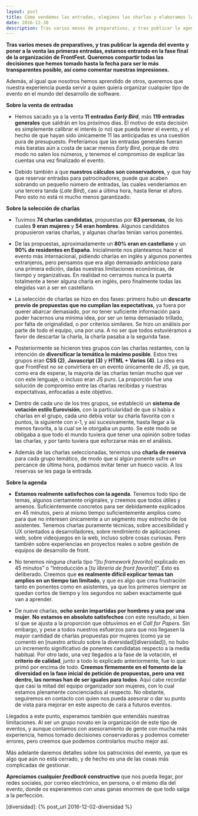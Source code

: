 ```yaml
---
layout: post
title: Cómo vendemos las entradas, elegimos las charlas y elaboramos la agenda, y por qué
date: 2016-12-30
description: Tras varios meses de preparativos, y tras publicar la agenda del evento y poner a la venta las primeras entradas, estamos entrando en la fase final de la organización de FrontFest. Queremos compartir todas las decisiones que hemos tomado hasta la fecha para ser lo más transparentes posible, así como comentar nuestras impresiones.
---
```

**Tras varios meses de preparativos, y tras publicar la agenda del evento y poner a la venta las primeras entradas, estamos entrando en la fase final de la organización de FrontFest. Queremos compartir todas las decisiones que hemos tomado hasta la fecha para ser lo más transparentes posible, así como comentar nuestras impresiones.**

Además, al igual que nosotros hemos aprendido de otros, queremos que nuestra experiencia pueda servir a quien quiera organizar cualquier tipo de evento en el mundo del desarrollo de software. 

**Sobre la venta de entradas**

- Hemos sacado ya a la venta **11 entradas *Early Bird***, más **119 entradas generales** que saldrán en los próximos días. El motivo de esta decisión es simplemente calibrar el interés (o no) que pueda tener el evento, y el hecho de que hayan sido únicamente 11 las anticipadas es una cuestión pura de presupuesto. Preferíamos que las entradas generales fueran más baratas aún a costa de sacar menos *Early Bird*, porque de otro modo no salen los números, y tenemos el compromiso de explicar las cuentas una vez finalizado el evento.

- Debido también a que **nuestros cálculos son conservadores**, y que hay que reservar entradas para patrocinadores, puede que acaben sobrando un pequeño número de entradas, las cuales venderíamos en una tercera tanda (*Late Bird*), casi a última hora, hasta llenar el aforo. Pero esto no está ni mucho menos garantizado.

**Sobre la selección de charlas**

- Tuvimos **74 charlas candidatas**, propuestas por **63 personas**, de los cuales **9 eran mujeres** y **54 eran hombres**. Algunos candidatos propusieron varias charlas, y algunas charlas tenían varios ponentes.

- De las propuestas, aproximadamente un **80% eran en castellano** y un **90% de residentes en España**. Inicialmente nos planteamos hacer el evento más internacional, pidiendo charlas en inglés y algunos ponentes extranjeros, pero pensamos que era algo demasiado ambicioso para una primera edición, dadas nuestras limitaciones económicas, de tiempo y organizativas. En realidad no cerramos nunca la puerta totalmente a tener alguna charla en inglés, pero finalmente todas las elegidas van a ser en castellano.

- La selección de charlas se hizo en dos fases: primero hubo un **descarte previo de propuestas que no cumplían las expectativas**, ya fuera por querer abarcar demasiado, por no tener suficiente información para poder hacernos una mínima idea, por ser un tema demasiado trillado, por falta de originalidad, o por criterios similares. Se hizo un análisis por parte de todo el equipo, una por una. A no ser que todos estuviéramos a favor de descartar la charla, la charla pasaba a la segunda fase.

- Posteriormente se hicieron tres grupos con las charlas restantes, con la intención de **diversificar la temática lo máximo posible**. Estos tres grupos eran **CSS (2)**, **Javascript (3)** y **HTML + Varios (4)**. La idea era que FrontFest no se convirtiera en un evento únicamente de JS, ya que, como era de esperar, la mayoría de las charlas tenían mucho que ver con este lenguaje, o incluso eran JS puro. La proporción fue una solución de compromiso entre las charlas recibidas y nuestras expectativas, enfocadas a este objetivo.

- Dentro de cada uno de los tres grupos, se estableció un **sistema de votación estilo Eurovisión**, con la particularidad de que si había x charlas en el grupo, cada uno debía votar su charla favorita con x puntos, la siguiente con x-1, y así sucesivamente, hasta llegar a la menos favorita, a la cual se le otorgaba un punto. Se este modo se obligaba a que todo el mundo tuviera que tener una opinión sobre todas las charlas, y por tanto tuviera que esforzarse más en el análisis.

- Además de las charlas seleccionadas, tenemos una **charla de reserva** para cada grupo temático, de modo que si algún ponente sufre un percance de última hora, podamos evitar tener un hueco vacío. A los reservas se les paga la entrada.

**Sobre la agenda**

- **Estamos realmente satisfechos con la agenda**. Tenemos todo tipo de temas, algunos ciertamente originales, y creemos que todos útiles y amenos. Suficientemente concretos para ser debidamente explicados en 45 minutos, pero al mismo tiempo suficientemente amplios como para que no interesen únicamente a un segmento muy estrecho de los asistentes. Tenemos charlas puramente técnicas, sobre accesibilidad y UX orientados a desarrolladores, sobre rendimiento de aplicaciones web, sobre videojuegos en la web, incluso sobre cosas curiosas. Pero también sobre experiencias en proyectos reales o sobre gestión de equipos de desarrollo de front.

- No tenemos ninguna charla tipo “[*tu framework favorito*] explicado en 45 minutos” o “Introducción a [*tu librería de front favorita*]”. Esto es deliberado. Creemos que **es realmente difícil explicar temas tan amplios en un tiempo tan limitado**, y que es algo que crea frustración tanto en ponentes como en asistentes, ya que los primeros siempre se quedan cortos de tiempo y los segundos no saben exactamente qué van a aprender.

- De nueve charlas, **ocho serán impartidas por hombres y una por una mujer**. **No estamos en absoluto satisfechos** con este resultado, si bien sí que se ajusta a la proporción que obtuvimos en el *Call for Papers*. Sin embargo, y pese a todos nuestros esfuerzos para que nos llegasen la mayor cantidad de charlas propuestas por mujeres (como ya se comentó en [nuestro artículo sobre la diversidad][diversidad]), no hubo un incremento significativo de ponentes candidatas respecto a la media habitual. Por otro lado, una vez llegados a la fase de la votación, el **criterio de calidad**, junto a todo lo explicado anteriormente, fue lo que primó por encima de todo. **Creemos firmemente en el fomento de la diversidad en la fase inicial de petición de propuestas, pero una vez dentro, las normas han de ser iguales para todos**. Aquí cabe recordar que casi la mitad del equipo organizador son mujeres, con lo cual estamos plenamente concienciados al respecto. No obstante, seguiremos en contacto con quien nos pueda asesorar o dar su punto de vista para mejorar en este aspecto de cara a futuros eventos.

Llegados a este punto, esperamos también que entendáis nuestras limitaciones. Al ser un grupo novato en la organización de este tipo de eventos, y aunque contamos con asesoramiento de gente con mucha más experiencia, hemos tomado decisiones conservadoras y podemos cometer errores, pero creemos que podemos controlarlos mucho mejor así.

Más adelante daremos detalles sobre los patrocinios del evento, ya que es algo que aún no está cerrado, y de hecho es una de las cosas más complicadas de gestionar.

**Apreciamos cualquier *feedback* constructivo** que nos pueda llegar, por redes sociales, por correo electrónico, en persona, o el mismo día del evento, donde os esperaremos con unas ganas enormes de que todo salga a la perfección.

[diversidad]: {% post_url 2016-12-02-diversidad %}
